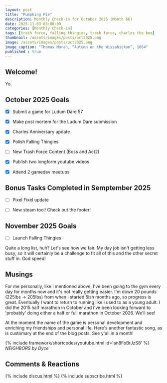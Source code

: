 ```yaml
---
layout: post
title: "Pumpking Pie"
description: Monthly Check-in for October 2025 (Month 66)
date: 2025-11-03 03:00:00
categories: [Monthly Check-in]
tags: [trash force, falling thingies, trash force, charles the bee]
thumbnail: /assets/images/posts/oct2025.png
image: /assets/images/posts/oct2025.png
image_caption: "Thomas Moran, “Autumn on the Wissahickon”, 1864"
published : true
---
```


## Welcome!
Yo.


## October 2025 Goals 
  - [x] Submit a game for Ludum Dare 57
  - [x] Make post mortem for the Ludum Dare submission
  - [x] Charles Anniversary update
  - [x] Polish Falling Thingies 
  - [ ] New Trash Force Content (Boss and Act2)
  - [x] Publish two longform youtube videos
  - [x] Attend 2 gamedev meetups


## Bonus Tasks Completed in Semptember 2025
  - [ ] Pixel Fixel update
  - [ ] New steam tool! Check out the footer!


## November 2025 Goals 
  - [ ] Launch Falling Thingies


Quite a long list, huh? Let's see how we fair. My day job isn't getting less busy, so it will certainly be a challenge to fit all of this and the other secret stuff in. God speed!


## Musings
For me personally, like i mentioned above, I've been going to the gym every day for months now and it's not really getting easier. I'm down 20 pounds (225lbs -> 205lbs) from when i started 5ish months ago, so progress is great. Eventually I want to return to running like i used to as a young adult. I did the 2015 half marathon in October and i've been looking forward to 'probably' doing either a half or full marathon in October 2026. We'll see! 

At the moment the name of the game is personal development and enriching my friendships and personal life. Here's another fantastic song, as is customary at the end of the blog posts. See y'all in a month!

{% include framework/shortcodes/youtube.html id='an8FoBrJzS8' %}
_NEIGHBORS by Dyce_

## Comments & Reactions

{% include discus.html %}
{% include subscribe.html %}